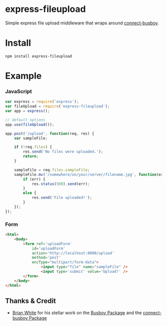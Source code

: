 express-fileupload
===========
Simple express file upload middleware that wraps around [connect-busboy](https://github.com/mscdex/connect-busboy).


Install
=======

    npm install express-fileupload


Example
=======

### JavaScript

```javascript
var express = require('express');
var fileUpload = require('express-fileupload');
var app = express();

// default options
app.use(fileUpload());

app.post('/upload', function(req, res) {
	var sampleFile;

	if (!req.files) {
		res.send('No files were uploaded.');
		return;
	}

	sampleFile = req.files.sampleFile;
	sampleFile.mv('/somewhere/on/your/server/filename.jpg', function(err) {
		if (err) {
			res.status(500).send(err);
		}
		else {
			res.send('File uploaded!');
		}
	});
});
```

### Form
```html
<html>
	<body>
		<form ref='uploadForm' 
			id='uploadForm' 
			action='http://localhost:8000/upload' 
			method='post' 
			encType="multipart/form-data">
				<input type="file" name="sampleFile" />
				<input type='submit' value='Upload!' />
		</form>		
	</body>
</html>
```

## Thanks & Credit

* [Brian White](https://github.com/mscdex) for his stellar work on the [Busboy Package](https://github.com/mscdex/busboy) and the [connect-busboy Package](https://github.com/mscdex/connect-busboy)